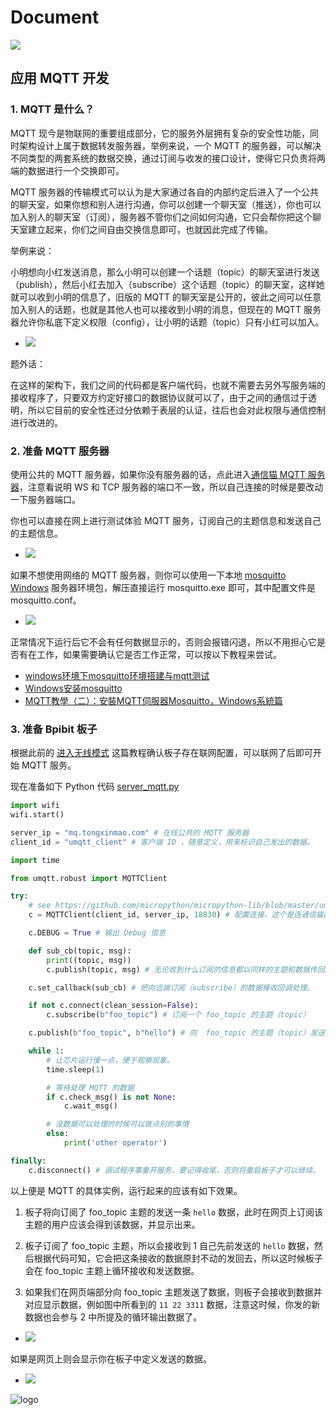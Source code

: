# Document

![](./head.jpg)

## 应用 MQTT 开发

### 1.  MQTT 是什么？

MQTT 现今是物联网的重要组成部分，它的服务外层拥有复杂的安全性功能，同时架构设计上属于数据转发服务器，举例来说，一个 MQTT 的服务器，可以解决不同类型的两套系统的数据交换，通过订阅与收发的接口设计，使得它只负责将两端的数据进行一个交换即可。

MQTT 服务器的传输模式可以认为是大家通过各自的内部约定后进入了一个公共的聊天室，如果你想和别人进行沟通，你可以创建一个聊天室（推送），你也可以加入别人的聊天室（订阅），服务器不管你们之间如何沟通，它只会帮你把这个聊天室建立起来，你们之间自由交换信息即可，也就因此完成了传输。

举例来说：

小明想向小红发送消息，那么小明可以创建一个话题（topic）的聊天室进行发送（publish），然后小红去加入（subscribe）这个话题（topic）的聊天室，这样她就可以收到小明的信息了，旧版的 MQTT 的聊天室是公开的，彼此之间可以任意加入别人的话题，也就是其他人也可以接收到小明的消息，但现在的 MQTT 服务器允许你私底下定义权限（config），让小明的话题（topic）只有小红可以加入。

- ![](how_to_mqtt/process.png)

题外话：

在这样的架构下，我们之间的代码都是客户端代码，也就不需要去另外写服务端的接收程序了，只要双方约定好接口的数据协议就可以了，由于之间的通信过于透明，所以它目前的安全性还过分依赖于表层的认证，往后也会对此权限与通信控制进行改进的。

### 2. 准备 MQTT 服务器

使用公共的 MQTT 服务器，如果你没有服务器的话，点此进入[通信猫 MQTT 服务器](http://www.tongxinmao.com/txm/webmqtt.php)，注意看说明 WS 和 TCP 服务器的端口不一致，所以自己连接的时候是要改动一下服务器端口。

你也可以直接在网上进行测试体验 MQTT 服务，订阅自己的主题信息和发送自己的主题信息。

- ![](how_to_mqtt/online_demo.png)

如果不想使用网络的 MQTT 服务器，则你可以使用一下本地 [mosquitto Windows](https://github.com/BPI-STEAM/BPI-BIT-MicroPython/releases/tag/windows-mosquitto) 服务器环境包，解压直接运行 mosquitto.exe 即可，其中配置文件是 mosquitto.conf。

- ![](how_to_mqtt/config.png)

正常情况下运行后它不会有任何数据显示的，否则会报错闪退，所以不用担心它是否有在工作，如果需要确认它是否工作正常，可以按以下教程来尝试。

- [windows环境下mosquitto环境搭建与mqtt测试](https://blog.csdn.net/pgpanda/article/details/51800865)
- [Windows安装mosquitto](https://www.cnblogs.com/xhxljh/p/7307100.html)
- [MQTT教學（二）：安裝MQTT伺服器Mosquitto，Windows系統篇](http://swf.com.tw/?p=1005)

### 3. 准备 Bpibit 板子

根据此前的 [进入无线模式](https://github.com/BPI-STEAM/BPI-BIT-MicroPython/wiki/how_to_wifi) 这篇教程确认板子存在联网配置，可以联网了后即可开始 MQTT 服务。

现在准备如下 Python 代码 [server_mqtt.py](https://github.com/BPI-STEAM/BPI-BIT-MicroPython/blob/master/12.network/server_mqtt.py)

```python
import wifi
wifi.start()

server_ip = "mq.tongxinmao.com" # 在线公共的 MQTT 服务器
client_id = "umqtt_client" # 客户端 ID ，随意定义，用来标识自己发出的数据。

import time

from umqtt.robust import MQTTClient

try:
    # see https://github.com/micropython/micropython-lib/blob/master/umqtt.simple/umqtt/simple.py
    c = MQTTClient(client_id, server_ip, 18830) # 配置连接，这个是连通信猫的服务器配置，端口是 18830，一般默认的是 1883

    c.DEBUG = True # 输出 Debug 信息

    def sub_cb(topic, msg):
        print((topic, msg))
        c.publish(topic, msg) # 无论收到什么订阅的信息都以同样的主题和数据传回。

    c.set_callback(sub_cb) # 把向远端订阅（subscribe）的数据接收回调处理。

    if not c.connect(clean_session=False):
        c.subscribe(b"foo_topic") # 订阅一个 foo_topic 的主题（topic）

    c.publish(b"foo_topic", b"hello") # 向  foo_topic 的主题（topic）发送 hello 字符串。

    while 1:
        # 让芯片运行慢一点，便于观察现象。
        time.sleep(1)

        # 等待处理 MQTT 的数据
        if c.check_msg() is not None:
            c.wait_msg()

        # 没数据可以处理的时候可以做点别的事情
        else:
            print('other operator')

finally:
    c.disconnect() # 调试程序事重开服务，要记得收尾，否则将重启板子才可以继续。
```

以上便是 MQTT 的具体实例，运行起来的应该有如下效果。

1. 板子将向订阅了 foo_topic 主题的发送一条 `hello` 数据，此时在网页上订阅该主题的用户应该会得到该数据，并显示出来。

2. 板子订阅了 foo_topic 主题，所以会接收到 1 自己先前发送的 `hello` 数据，然后根据代码可知，它会把这条接收的数据原封不动的发回去，所以这时候板子会在 foo_topic 主题上循环接收和发送数据。

3. 如果我们在网页端部分向 foo_topic 主题发送了数据，则板子会接收到数据并对应显示数据，例如图中所看到的 `11 22 3311` 数据，注意这时候，你发的新数据也会参与 2 中所提及的循环输出数据了。

- ![](how_to_mqtt/online_test.png)

如果是网页上则会显示你在板子中定义发送的数据。

- ![](how_to_mqtt/running.png)

![logo](./logo.jpg)
